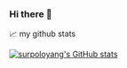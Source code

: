 ### Hi there 👋


📈 my github stats

[![surpoloyang's GitHub stats](https://github-readme-stats.vercel.app/api?username=surpoloyang&count_private=true&show_icons=true&theme=radical)](https://github.com/anuraghazra/github-readme-stats)

<!--
**surpoloyang/surpoloyang** is a ✨ _special_ ✨ repository because its `README.md` (this file) appears on your GitHub profile.

Here are some ideas to get you started:

- 🔭 I’m currently working on ...
- 🌱 I’m currently learning ...
- 👯 I’m looking to collaborate on ...
- 🤔 I’m looking for help with ...
- 💬 Ask me about ...
- 📫 How to reach me: ...
- 😄 Pronouns: ...
- ⚡ Fun fact: ...
-->
